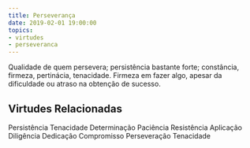 ```yaml
---
title: Perseverança
date: 2019-02-01 19:00:00
topics: 
- virtudes
- perseveranca
---
```


Qualidade de quem persevera; persistência bastante forte; constância, firmeza, pertinácia, tenacidade.
Firmeza em fazer algo, apesar da dificuldade ou atraso na obtenção de sucesso.

## Virtudes Relacionadas
Persistência
Tenacidade
Determinação
Paciência
Resistência
Aplicação
Diligência
Dedicação
Compromisso
Perseveração
Tenacidade

